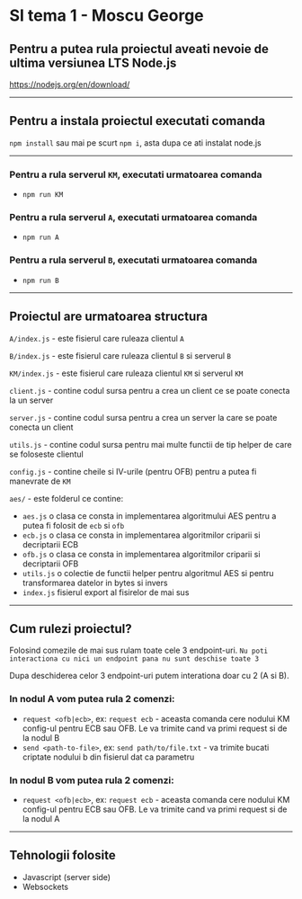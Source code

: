 # SI tema 1 - Moscu George

## Pentru a putea rula proiectul aveati nevoie de ultima versiunea LTS Node.js
https://nodejs.org/en/download/

---

## Pentru a instala proiectul executati comanda
`npm install` sau mai pe scurt `npm i`, asta dupa ce ati instalat node.js

---

### Pentru a rula serverul `KM`, executati urmatoarea comanda
- `npm run KM`

### Pentru a rula serverul `A`, executati urmatoarea comanda
- `npm run A`

### Pentru a rula serverul `B`, executati urmatoarea comanda
- `npm run B`

---

## Proiectul are urmatoarea structura

`A/index.js` - este fisierul care ruleaza clientul `A`

`B/index.js` - este fisierul care ruleaza clientul `B` si serverul `B`

`KM/index.js` - este fisierul care ruleaza clientul `KM` si serverul `KM`

`client.js` - contine codul sursa pentru a crea un client ce se poate conecta la un server

`server.js` - contine codul sursa pentru a crea un server la care se poate conecta un client

`utils.js` - contine codul sursa pentru mai multe functii de tip helper de care se foloseste clientul

`config.js` - contine cheile si IV-urile (pentru OFB) pentru a putea fi manevrate de `KM`

`aes/` - este folderul ce contine:
  - `aes.js` o clasa ce consta in implementarea algoritmului AES pentru a putea fi folosit de `ecb` si `ofb`
  - `ecb.js` o clasa ce consta in implementarea algoritmilor criparii si decriptarii ECB
  - `ofb.js` o clasa ce consta in implementarea algoritmilor criparii si decriptarii OFB
  - `utils.js` o colectie de functii helper pentru algoritmul AES si pentru transformarea datelor in bytes si invers
  - `index.js` fisierul export al fisirelor de mai sus

---

## Cum rulezi proiectul?

Folosind comezile de mai sus rulam toate cele 3 endpoint-uri.
`Nu poti interactiona cu nici un endpoint pana nu sunt deschise toate 3`

Dupa deschiderea celor 3 endpoint-uri putem interationa doar cu 2 (A si B).

### In nodul A vom putea rula 2 comenzi:
- `request <ofb|ecb>`, ex: `request ecb` - aceasta comanda cere nodului KM config-ul pentru ECB sau OFB. Le va trimite cand va primi request si de la nodul B
- `send <path-to-file>`, ex: `send path/to/file.txt` - va trimite bucati criptate nodului b din fisierul dat ca parametru

### In nodul B vom putea rula 2 comenzi:
- `request <ofb|ecb>`, ex: `request ecb` - aceasta comanda cere nodului KM config-ul pentru ECB sau OFB. Le va trimite cand va primi request si de la nodul A

---

## Tehnologii folosite
- Javascript (server side)
- Websockets
